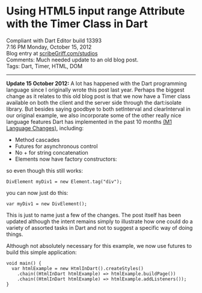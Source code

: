 # Using HTML5 input range Attribute with the Timer Class in Dart #

Compliant with Dart Editor build 13393   
7:16 PM Monday, October 15, 2012   
Blog entry at [scribeGriff.com/studios](http://www.scribegriff.com/studios/index.php?post/2011/12/28/Using-the-HTML5-input-range-Attribute-with-setInterval-in-Dart)  
Comments: Much needed update to an old blog post.    
Tags: Dart, Timer, HTML, DOM

----------

**Update 15 October 2012:** A lot has happened with the Dart programming language since I originally wrote this post last year.  Perhaps the biggest change as it relates to this old blog post is that we now have a Timer class available on both the client and the server side through the dart:isolate library.  But besides saying goodbye to both setInterval and clearInterval in our original example, we also incorporate some of the other really nice language features Dart has implemented in the past 10 months [(M1 Language Changes)](http://www.dartlang.org/articles/m1-language-changes/), including:

* Method cascades
* Futures for asynchronous control
* No + for string concatenation
* Elements now have factory constructors:

so even though this still works:

	DivElement myDiv1 = new Element.tag("div");

you can now just do this:

	var myDiv1 = new DivElement();

This is just to name just a few of the changes.  The post itself has been updated although the intent remains simply to illustrate how one could do a variety of assorted tasks in Dart and not to suggest a specific way of doing things.  

Although not absolutely necessary for this example, we now use futures to build this simple application:

    void main() {
      var htmlExample = new HtmlInDart().createStyles()
        .chain((HtmlInDart htmlExample) => htmlExample.buildPage())
        .chain((HtmlInDart htmlExample) => htmlExample.addListeners());
    }
